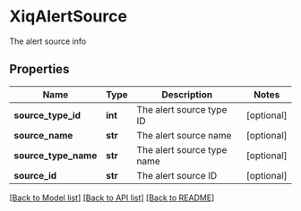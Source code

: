 # XiqAlertSource

The alert source info
## Properties
Name | Type | Description | Notes
------------ | ------------- | ------------- | -------------
**source_type_id** | **int** | The alert source type ID | [optional] 
**source_name** | **str** | The alert source name | [optional] 
**source_type_name** | **str** | The alert source type name | [optional] 
**source_id** | **str** | The alert source ID | [optional] 

[[Back to Model list]](../README.md#documentation-for-models) [[Back to API list]](../README.md#documentation-for-api-endpoints) [[Back to README]](../README.md)


